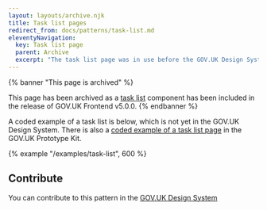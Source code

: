 ```yaml
---
layout: layouts/archive.njk
title: Task list pages
redirect_from: docs/patterns/task-list.md
eleventyNavigation:
  key: Task list page
  parent: Archive
  excerpt: "The task list page was in use before the GOV.UK Design System developed one."
---
```


{% banner "This page is archived" %}

This page has been archived as a [task list](https://design-system.service.gov.uk/components/task-list/) component has been included in the release of GOV.UK Frontend v5.0.0.
{% endbanner %}

A coded example of a task list is below, which is not yet in the GOV.UK Design System. There is also a [coded example of a task list page](https://govuk-prototype-kit.herokuapp.com/docs/templates/task-list) in the GOV.UK Prototype Kit.

{% example "/examples/task-list", 600 %}
## Contribute

You can contribute to this pattern in the [GOV.UK Design System](https://design-system.service.gov.uk/patterns/task-list-pages/#help-improve-this-page)
